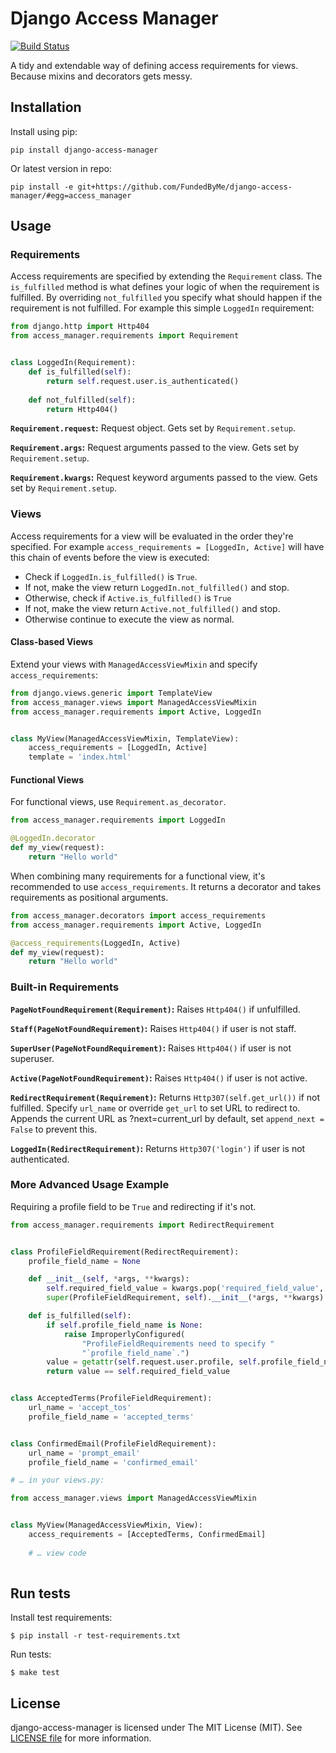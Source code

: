 # Django Access Manager

[![Build Status](https://travis-ci.org/antonagestam/django-access-manager.svg?branch=master)](https://travis-ci.org/antonagestam/django-access-manager)

A tidy and extendable way of defining access requirements for views. Because mixins and decorators gets messy.

## Installation

Install using pip:

```
pip install django-access-manager
```

Or latest version in repo:

```
pip install -e git+https://github.com/FundedByMe/django-access-manager/#egg=access_manager
```

## Usage

### Requirements

Access requirements are specified by extending the `Requirement` class.
The `is_fulfilled` method is what defines your logic of when the requirement
is fulfilled. By overriding `not_fulfilled` you specify what should happen
if the requirement is not fulfilled. For example this simple `LoggedIn`
requirement:

```python
from django.http import Http404
from access_manager.requirements import Requirement


class LoggedIn(Requirement):
    def is_fulfilled(self):
        return self.request.user.is_authenticated()
    
    def not_fulfilled(self):
        return Http404()
```

__`Requirement.request`:__ Request object. Gets set by `Requirement.setup`.

__`Requirement.args`:__ Request arguments passed to the view. Gets set by `Requirement.setup`.

__`Requirement.kwargs`:__ Request keyword arguments passed to the view. Gets set by `Requirement.setup`.


### Views

Access requirements for a view will be evaluated in the order they're specified.
For example `access_requirements = [LoggedIn, Active]` will have this chain of
events before the view is executed:

- Check if `LoggedIn.is_fulfilled()` is `True`.
- If not, make the view return `LoggedIn.not_fulfilled()` and stop.
- Otherwise, check if `Active.is_fulfilled()` is `True`
- If not, make the view return `Active.not_fulfilled()` and stop.
- Otherwise continue to execute the view as normal.

#### Class-based Views

Extend your views with `ManagedAccessViewMixin` and specify `access_requirements`:

```python
from django.views.generic import TemplateView
from access_manager.views import ManagedAccessViewMixin
from access_manager.requirements import Active, LoggedIn


class MyView(ManagedAccessViewMixin, TemplateView):
    access_requirements = [LoggedIn, Active]
    template = 'index.html'
```

#### Functional Views

For functional views, use `Requirement.as_decorator`.

```python
from access_manager.requirements import LoggedIn

@LoggedIn.decorator
def my_view(request):
    return "Hello world"
```

When combining many requirements for a functional view, it's recommended to use
`access_requirements`. It returns a decorator and takes requirements as
positional arguments.

```python
from access_manager.decorators import access_requirements
from access_manager.requirements import Active, LoggedIn

@access_requirements(LoggedIn, Active)
def my_view(request):
    return "Hello world"
```

### Built-in Requirements

__`PageNotFoundRequirement(Requirement)`:__ Raises `Http404()` if unfulfilled.

__`Staff(PageNotFoundRequirement)`:__ Raises `Http404()` if user is not staff.

__`SuperUser(PageNotFoundRequirement)`:__ Raises `Http404()` if user is not superuser.

__`Active(PageNotFoundRequirement)`:__ Raises `Http404()` if user is not active.

__`RedirectRequirement(Requirement)`:__ Returns `Http307(self.get_url())` if not fulfilled.
Specify `url_name` or override `get_url` to set URL to redirect to. Appends the current URL
as ?next=current_url by default, set `append_next = False` to prevent this.

__`LoggedIn(RedirectRequirement)`:__ Returns `Http307('login')` if user is not authenticated.


### More Advanced Usage Example

Requiring a profile field to be `True` and redirecting if it's not.

```python
from access_manager.requirements import RedirectRequirement


class ProfileFieldRequirement(RedirectRequirement):
    profile_field_name = None

    def __init__(self, *args, **kwargs):
        self.required_field_value = kwargs.pop('required_field_value', True)
        super(ProfileFieldRequirement, self).__init__(*args, **kwargs)

    def is_fulfilled(self):
        if self.profile_field_name is None:
            raise ImproperlyConfigured(
                "ProfileFieldRequirements need to specify "
                "`profile_field_name`.")
        value = getattr(self.request.user.profile, self.profile_field_name)
        return value == self.required_field_value


class AcceptedTerms(ProfileFieldRequirement):
    url_name = 'accept_tos'
    profile_field_name = 'accepted_terms'


class ConfirmedEmail(ProfileFieldRequirement):
    url_name = 'prompt_email'
    profile_field_name = 'confirmed_email'

# … in your views.py:

from access_manager.views import ManagedAccessViewMixin


class MyView(ManagedAccessViewMixin, View):
    access_requirements = [AcceptedTerms, ConfirmedEmail]
    
    # … view code
 
```


## Run tests

Install test requirements:

```
$ pip install -r test-requirements.txt
```

Run tests:

```
$ make test
```

## License

django-access-manager is licensed under The MIT License (MIT).
See [LICENSE file](./LICENSE) for more information.
